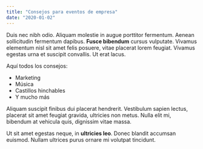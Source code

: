```yaml
---
title: "Consejos para eventos de empresa"
date: "2020-01-02"
---
```


Duis nec nibh odio. Aliquam molestie in augue porttitor fermentum. Aenean sollicitudin fermentum dapibus. **Fusce bibendum** cursus vulputate. Vivamus elementum nisl sit amet felis posuere, vitae placerat lorem feugiat. Vivamus egestas urna et suscipit convallis. Ut erat lacus.

Aquí todos los consejos:

- Marketing
- Música
- Castillos hinchables
- Y mucho más

Aliquam suscipit finibus dui placerat hendrerit. Vestibulum sapien lectus, placerat sit amet feugiat gravida, ultricies non metus. Nulla elit mi, bibendum at vehicula quis, dignissim vitae massa.

Ut sit amet egestas neque, in **ultricies leo**. Donec blandit accumsan euismod. Nullam ultrices purus ornare mi volutpat tincidunt.
